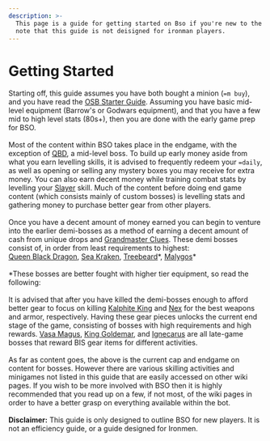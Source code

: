 ```yaml
---
description: >-
  This page is a guide for getting started on Bso if you're new to the bot. Do
  note that this guide is not deisigned for ironman players.
---
```


# Getting Started

Starting off, this guide assumes you have both bought a minion (`=m buy`), and you have read the [OSB Starter Guide](https://wiki.oldschool.gg/getting-started/beginner-guide). Assuming you have basic mid-level equipment (Barrow's or Godwars equipment), and that you have a few mid to high level stats (80s+), then you are done with the early game prep for BSO.\
\
Most of the content within BSO takes place in the endgame, with the exception of [QBD](https://bso-wiki.oldschool.gg/bosses/demi-bosses/queen-black-dragon), a mid-level boss. To build up early money aside from what you earn levelling skills, it is advised to frequently redeem your `=daily`, as well as opening or selling any mystery boxes you may receive for extra money. You can also earn decent money while training combat stats by levelling your [Slayer](https://bso-wiki.oldschool.gg/skills/slayer) skill. Much of the content before doing end game content (which consists mainly of custom bosses) is levelling stats and gathering money to purchase better gear from other players.\
\
Once you have a decent amount of money earned you can begin to venture into the earlier demi-bosses as a method of earning a decent amount of cash from unique drops and [Grandmaster Clues](https://bso-wiki.oldschool.gg/custom-items/grandmaster-clues). These demi bosses consist of, in order from least requirements to highest:\
[Queen Black Dragon](https://bso-wiki.oldschool.gg/bosses/demi-bosses/queen-black-dragon), [Sea Kraken](https://bso-wiki.oldschool.gg/bosses/demi-bosses/sea-kraken), [Treebeard](https://bso-wiki.oldschool.gg/bosses/demi-bosses/treebeard)\*, [Malygos](https://bso-wiki.oldschool.gg/bosses/demi-bosses/malygos)\*\
\
\*These bosses are better fought with higher tier equipment, so read the following:\
\
It is advised that after you have killed the demi-bosses enough to afford better gear to focus on killing [Kalphite King](https://bso-wiki.oldschool.gg/bosses/kalphite-king) and [Nex](https://bso-wiki.oldschool.gg/bosses/nex) for the best weapons and armor, respectively. Having these gear pieces unlocks the current end stage of the game, consisting of bosses with high requirements and high rewards. [Vasa Magus](https://bso-wiki.oldschool.gg/bosses/vasa-magus), [King Goldemar](https://bso-wiki.oldschool.gg/bosses/king-goldemar), and [Ignecarus](https://bso-wiki.oldschool.gg/bosses/ignecarus) are all late-game bosses that reward BIS gear items for different activities.\
\
As far as content goes, the above is the current cap and endgame on content for bosses. However there are various skilling activities and minigames not listed in this guide that are easily accessed on other wiki pages. If you wish to be more involved with BSO then it is highly recommended that you read up on a few, if not most, of the wiki pages in order to have a better grasp on everything available within the bot.\
\
**Disclaimer:** This guide is only designed to outline BSO for new players. It is not an efficiency guide, or a guide designed for Ironmen.
